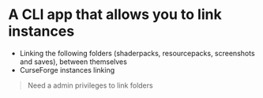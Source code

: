 # A CLI app that allows you to link instances
- Linking the following folders (shaderpacks, resourcepacks, screenshots and saves), between themselves
- CurseForge instances linking
> Need a admin privileges to link folders
